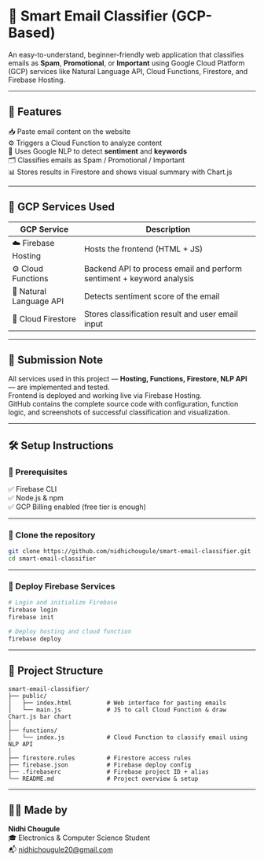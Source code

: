 # 📧 Smart Email Classifier (GCP-Based)  
An easy-to-understand, beginner-friendly web application that classifies emails as **Spam**, **Promotional**, or **Important** using Google Cloud Platform (GCP) services like Natural Language API, Cloud Functions, Firestore, and Firebase Hosting.

---

## 🚀 Features  

📥 Paste email content on the website  
⚙️ Triggers a Cloud Function to analyze content  
🧠 Uses Google NLP to detect **sentiment** and **keywords**  
🗂️ Classifies emails as Spam / Promotional / Important  
📊 Stores results in Firestore and shows visual summary with Chart.js  

---

## 🔧 GCP Services Used  

| GCP Service               | Description                                                             |
|---------------------------|-------------------------------------------------------------------------|
| ☁️ Firebase Hosting        | Hosts the frontend (HTML + JS)                                          |
| ⚙️ Cloud Functions         | Backend API to process email and perform sentiment + keyword analysis   |
| 🧠 Natural Language API    | Detects sentiment score of the email                                    |
| 📂 Cloud Firestore         | Stores classification result and user email input                      |

---

## 📝 Submission Note  

All services used in this project — **Hosting, Functions, Firestore, NLP API** — are implemented and tested.  
Frontend is deployed and working live via Firebase Hosting.  
GitHub contains the complete source code with configuration, function logic, and screenshots of successful classification and visualization.

---

## 🛠️ Setup Instructions  

### 📌 Prerequisites  

✅ Firebase CLI  
✅ Node.js & npm  
✅ GCP Billing enabled (free tier is enough)  

---

### 🔨 Clone the repository  

```bash
git clone https://github.com/nidhichougule/smart-email-classifier.git
cd smart-email-classifier
```

---

### 🔨 Deploy Firebase Services  

```bash
# Login and initialize Firebase
firebase login
firebase init

# Deploy hosting and cloud function
firebase deploy
```

---

## 📂 Project Structure  

```
smart-email-classifier/
├── public/
│   ├── index.html          # Web interface for pasting emails
│   └── main.js             # JS to call Cloud Function & draw Chart.js bar chart
│
├── functions/
│   └── index.js            # Cloud Function to classify email using NLP API
│
├── firestore.rules         # Firestore access rules
├── firebase.json           # Firebase deploy config
├── .firebaserc             # Firebase project ID + alias
└── README.md               # Project overview & setup
```

---

## 🙋‍♀️ Made by  
**Nidhi Chougule**  
🎓 Electronics & Computer Science Student    
📬 [nidhichougule20@gmail.com](mailto:nidhichougule20@gmail.com)
